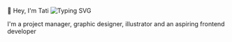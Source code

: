 👋 Hey, I'm Tati
![Typing SVG](https://readme-typing-svg.demolab.com/?lines=Welcome+to+my+gitHub+page!)

I'm a project manager, graphic designer, illustrator and an aspiring frontend developer
